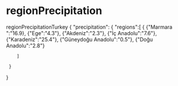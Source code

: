 # regionPrecipitation
regionPrecipitationTurkey
  {
    "precipitation":
    {
      "regions":[
      {
        {"Marmara ":"16.9},
        {"Ege":"4.3"},
        {"Akdeniz":"2.3"},
        {"İç Anadolu":"7.6"},
        {"Karadeniz":"25.4"},
        {"Güneydoğu Anadolu":"0.5"},
        {"Doğu Anadolu":"2.8"}
  
        ]
      
     }
    
  }
